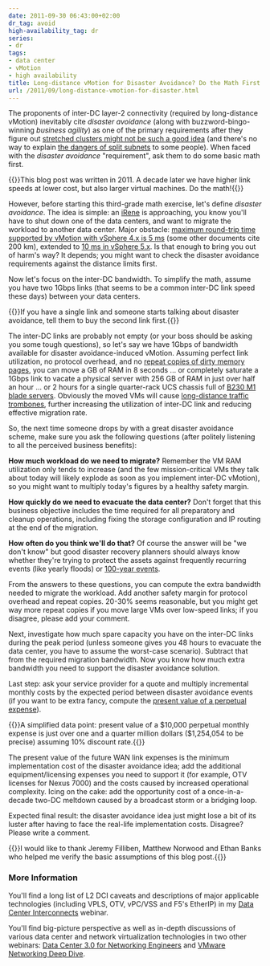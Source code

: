 ```yaml
---
date: 2011-09-30 06:43:00+02:00
dr_tag: avoid
high-availability_tag: dr
series:
- dr
tags:
- data center
- vMotion
- high availability
title: Long-distance vMotion for Disaster Avoidance? Do the Math First
url: /2011/09/long-distance-vmotion-for-disaster.html
---
```

The proponents of inter-DC layer-2 connectivity (required by long-distance vMotion) inevitably cite *disaster avoidance* (along with buzzword-bingo-winning *business agility*) as one of the primary requirements after they figure out [stretched clusters might not be such a good idea](https://blog.ipspace.net/2011/06/stretched-clusters-almost-as-good-as.html) (and there's no way to explain [the dangers of split subnets](https://blog.ipspace.net/2011/04/distributed-firewalls-how-badly-do-you.html) to some people). When faced with the *disaster avoidance* "requirement", ask them to do some basic math first.
<!--more-->
{{<note update>}}This blog post was written in 2011. A decade later we have higher link speeds at lower cost, but also larger virtual machines. Do the math!{{</note>}}

However, before starting this third-grade math exercise, let's define *disaster avoidance*. The idea is simple: an [iRene](http://en.wikipedia.org/wiki/Hurricane_Irene_(2011)) is approaching, you know you'll have to shut down one of the data centers, and want to migrate the workload to another data center. Major obstacle: [maximum round-trip time supported by vMotion with vSphere 4.x is 5 ms](http://www.yellow-bricks.com/2009/09/21/long-distance-vmotion/) (some other documents cite 200 km), extended to [10 ms in vSphere 5.x](http://www.yellow-bricks.com/2011/08/03/vsphere-5-metro-vmotion/). Is that enough to bring you out of harm's way? It depends; you might want to check the disaster avoidance requirements against the distance limits first.

Now let's focus on the inter-DC bandwidth. To simplify the math, assume you have two 1Gbps links (that seems to be a common inter-DC link speed these days) between your data centers.

{{<note>}}If you have a single link and someone starts talking about disaster avoidance, tell them to buy the second link first.{{</note>}}

The inter-DC links are probably not empty (or your boss should be asking you some tough questions), so let's say we have 1Gbps of bandwidth available for disaster avoidance-induced vMotion. Assuming perfect link utilization, no protocol overhead, and no [repeat copies of dirty memory pages](http://blogs.vmware.com/uptime/2011/02/vmotion-whats-going-on-under-the-covers.html), you can move a GB of RAM in 8 seconds \... or completely saturate a 1Gbps link to vacate a physical server with 256 GB of RAM in just over half an hour \... or 2 hours for a single quarter-rack UCS chassis full of [B230 M1 blade servers](http://www.cisco.com/en/US/products/ps11206/index.html). Obviously the moved VMs will cause [long-distance traffic trombones](https://blog.ipspace.net/2010/09/long-distance-vmotion-and-traffic.html), further increasing the utilization of inter-DC link and reducing effective migration rate.

So, the next time someone drops by with a great disaster avoidance scheme, make sure you ask the following questions (after politely listening to all the perceived business benefits):

**How much workload do we need to migrate?** Remember the VM RAM utilization only tends to increase (and the few mission-critical VMs they talk about today will likely explode as soon as you implement inter-DC vMotion), so you might want to multiply today's figures by a healthy safety margin.

**How quickly do we need to evacuate the data center?** Don't forget that this business objective includes the time required for all preparatory and cleanup operations, including fixing the storage configuration and IP routing at the end of the migration.

**How often do you think we'll do that?** Of course the answer will be "we don't know" but good disaster recovery planners should always know whether they're trying to protect the assets against frequently recurring events (like yearly floods) or [100-year events](http://en.wikipedia.org/wiki/Hundred_year_flood).

From the answers to these questions, you can compute the extra bandwidth needed to migrate the workload. Add another safety margin for protocol overhead and repeat copies. 20-30% seems reasonable, but you might get way more repeat copies if you move large VMs over low-speed links; if you disagree, please add your comment.

Next, investigate how much spare capacity you have on the inter-DC links during the peak period (unless someone gives you 48 hours to evacuate the data center, you have to assume the worst-case scenario). Subtract that from the required migration bandwidth. Now you know how much extra bandwidth you need to support the disaster avoidance solution.

Last step: ask your service provider for a quote and multiply incremental monthly costs by the expected period between disaster avoidance events (if you want to be extra fancy, compute the [present value of a perpetual expense](http://en.wikipedia.org/wiki/Time_value_of_money#Present_value_of_a_perpetuity)).

{{<note info>}}A simplified data point: present value of a \$10,000 perpetual monthly expense is just over one and a quarter million dollars (\$1,254,054 to be precise) assuming 10% discount rate.{{</note>}}

The present value of the future WAN link expenses is the minimum implementation cost of the disaster avoidance idea; add the additional equipment/licensing expenses you need to support it (for example, OTV licenses for Nexus 7000) and the costs caused by increased operational complexity. Icing on the cake: add the opportunity cost of a once-in-a-decade two-DC meltdown caused by a broadcast storm or a bridging loop.

Expected final result: the disaster avoidance idea just might lose a bit of its luster after having to face the real-life implementation costs. Disagree? Please write a comment.

{{<note info>}}I would like to thank Jeremy Filliben, Matthew Norwood and Ethan Banks who helped me verify the basic assumptions of this blog post.{{</note>}}

### More Information

You'll find a long list of L2 DCI caveats and descriptions of major applicable technologies (including VPLS, OTV, vPC/VSS and F5's EtherIP) in my [Data Center Interconnects](https://www.ipspace.net/DCI) webinar.

You'll find big-picture perspective as well as in-depth discussions of various data center and network virtualization technologies in two other webinars: [Data Center 3.0 for Networking Engineers](https://www.ipspace.net/Data_Center_3.0_for_Networking_Engineers) and [VMware Networking Deep Dive](https://www.ipspace.net/VMnet).
